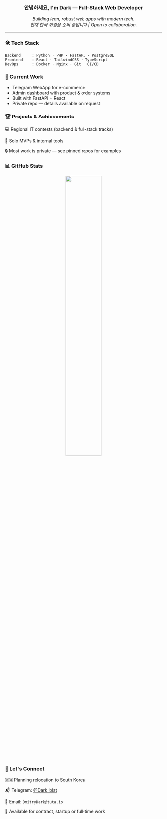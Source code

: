 <h3 align="center">안녕하세요, I'm Dark — Full-Stack Web Developer</h3>

<p align="center">
  <em>Building lean, robust web apps with modern tech.</em><br>
  <em>현재 한국 취업을 준비 중입니다 | Open to collaboration.</em>
</p>

---

### 🛠 Tech Stack

```
Backend     : Python · PHP · FastAPI · PostgreSQL
Frontend    : React · TailwindCSS · TypeScript  
DevOps      : Docker · Nginx · Git · CI/CD
```
### 🔧 Current Work
<ul>
  <li>Telegram WebApp for e-commerce</li>

  <li>Admin dashboard with product & order systems</li>

  <li>Built with FastAPI + React</li>

  <li>Private repo — details available on request</li>
</ul>

### 🏆 Projects & Achievements
💻 Regional IT contests (backend & full-stack tracks)

🧠 Solo MVPs & internal tools

🔒 Most work is private — see pinned repos for examples

### 📊 GitHub Stats
<p align="center"> <img src="https://github-readme-stats.vercel.app/api/top-langs/?username=psychosomat&layout=compact&theme=tokyonight" width="48%" /> </p>

### 🤝 Let's Connect
🇰🇷 Planning relocation to South Korea

📬 Telegram: [@Dark_blat](https://t.me/Dark_blat)

📧 Email: `DmitryDark@tuta.io`

💼 Available for contract, startup or full-time work

